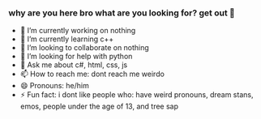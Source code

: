 ### why are you here bro what are you looking for? get out 👋

- 🔭 I’m currently working on nothing
- 🌱 I’m currently learning c++
- 👯 I’m looking to collaborate on nothing
- 🤔 I’m looking for help with python
- 💬 Ask me about c#, html, css, js
- 📫 How to reach me: dont reach me weirdo
- 😄 Pronouns: he/him
- ⚡ Fun fact: i dont like people who: have weird pronouns, dream stans, emos, people under the age of 13, and tree sap
